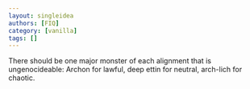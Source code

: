 ```yaml
---
layout: singleidea
authors: [FIQ]
category: [vanilla]
tags: []
---
```

There should be one major monster of each alignment that is ungenocideable: Archon for lawful, deep ettin for neutral, arch-lich for chaotic.
